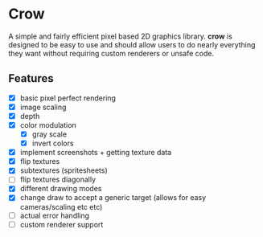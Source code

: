 # Crow

A simple and fairly efficient pixel based 2D graphics library. **crow** is designed to be easy to use and
should allow users to do nearly everything they want without requiring custom renderers or unsafe code.

## Features

- [x] basic pixel perfect rendering
- [x] image scaling
- [x] depth
- [x] color modulation
  - [x] gray scale
  - [x] invert colors
- [x] implement screenshots + getting texture data
- [x] flip textures
- [x] subtextures (spritesheets)
- [ ] flip textures diagonally
- [x] different drawing modes
- [x] change draw to accept a generic target (allows for easy cameras/scaling etc etc)
- [ ] actual error handling
- [ ] custom renderer support
